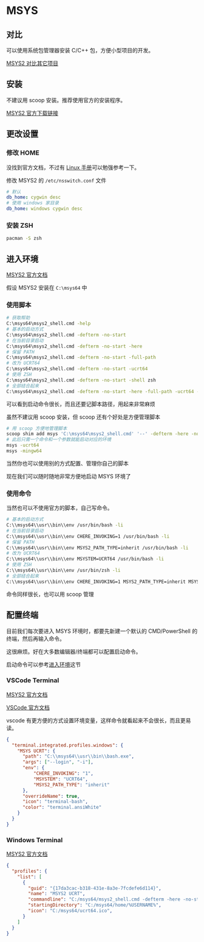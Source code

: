 # MSYS

## 对比

可以使用系统包管理器安装 C/C++ 包，方便小型项目的开发。

[MSYS2 对比其它项目](https://www.msys2.org/docs/what-is-msys2/)

## 安装

不建议用 scoop 安装。推荐使用官方的安装程序。

[MSYS2 官方下载链接](https://www.msys2.org/)

## 更改设置

### 修改 HOME

没找到官方文档，不过有 [Linux 手册](https://www.man7.org/linux/man-pages/man5/nsswitch.conf.5.html)可以勉强参考一下。

修改 MSYS2 的 ```/etc/nsswitch.conf``` 文件

```yaml
# 默认
db_home: cygwin desc
# 使用 windows 家目录
db_home: windows cygwin desc
```

### 安装 ZSH

```sh
pacman -S zsh
```

## 进入环境

[MSYS2 官方文档](https://www.msys2.org/wiki/Launchers/)

假设 MSYS2 安装在 ```C:\msys64``` 中

### 使用脚本

```sh
# 获取帮助
C:\msys64\msys2_shell.cmd -help
# 基本的启动方式
C:\msys64\msys2_shell.cmd -defterm -no-start
# 在当前目录启动
C:\msys64\msys2_shell.cmd -defterm -no-start -here
# 保留 PATH
C:\msys64\msys2_shell.cmd -defterm -no-start -full-path
# 改为 UCRT64
C:\msys64\msys2_shell.cmd -defterm -no-start -ucrt64
# 使用 ZSH
C:\msys64\msys2_shell.cmd -defterm -no-start -shell zsh
# 全部结合起来
C:\msys64\msys2_shell.cmd -defterm -no-start -here -full-path -ucrt64 -shell zsh
```

可以看到启动命令很长，而且还要记脚本路径，用起来非常麻烦

虽然不建议用 scoop 安装，但 scoop 还有个好处是方便管理脚本

```sh
# 用 scoop 方便地管理脚本
scoop shim add msys 'C:\msys64\msys2_shell.cmd' '--' -defterm -here -no-start -full-path -shell zsh
# 此后只需一个命令和一个参数就能启动对应的环境
msys -ucrt64
msys -mingw64
```

当然你也可以使用别的方式配置、管理你自己的脚本

现在我们可以随时随地非常方便地启动 MSYS 环境了

### 使用命令

当然也可以不使用官方的脚本，自己写命令。

```sh
# 基本的启动方式
C:\\msys64\\usr\\bin\\env /usr/bin/bash -li
# 在当前目录启动
C:\\msys64\\usr\\bin\\env CHERE_INVOKING=1 /usr/bin/bash -li
# 保留 PATH
C:\\msys64\\usr\\bin\\env MSYS2_PATH_TYPE=inherit /usr/bin/bash -li
# 改为 UCRT64
C:\\msys64\\usr\\bin\\env MSYSTEM=UCRT64 /usr/bin/bash -li
# 使用 ZSH
C:\\msys64\\usr\\bin\\env /usr/bin/zsh -li
# 全部结合起来
C:\\msys64\\usr\\bin\\env CHERE_INVOKING=1 MSYS2_PATH_TYPE=inherit MSYSTEM=UCRT64 /usr/bin/zsh -li
```

命令同样很长，也可以用 scoop 管理

## 配置终端

目前我们每次要进入 MSYS 环境时，都要先新建一个默认的 CMD/PowerShell 的终端，然后再输入命令。

这很麻烦。好在大多数编辑器/终端都可以配置启动命令。

启动命令可以参考[进入环境](#进入环境)这节

### VSCode Terminal
[MSYS2 官方文档](https://www.msys2.org/docs/ides-editors/)

[VSCode 官方文档](https://code.visualstudio.com/docs/terminal/profiles#_msys2)

vscode 有更方便的方式设置环境变量，这样命令就看起来不会很长，而且更易读。

```json
{
  "terminal.integrated.profiles.windows": {
    "MSYS UCRT": {
      "path": "C:\\msys64\\usr\\bin\\bash.exe",
      "args": ["--login", "-i"],
      "env": {
          "CHERE_INVOKING": "1",
          "MSYSTEM": "UCRT64",
          "MSYS2_PATH_TYPE": "inherit"
      },
      "overrideName": true,
      "icon": "terminal-bash",
      "color": "terminal.ansiWhite"
    }
  }
}

```

### Windows Terminal
[MSYS2 官方文档](https://www.msys2.org/docs/terminals/#windows-terminal)

```json
{
  "profiles": {
    "list": [
      {
        "guid": "{17da3cac-b318-431e-8a3e-7fcdefe6d114}",
        "name": "MSYS2 UCRT",
        "commandline": "C:/msys64/msys2_shell.cmd -defterm -here -no-start -ucrt64",
        "startingDirectory": "C:/msys64/home/%USERNAME%",
        "icon": "C:/msys64/ucrt64.ico",
      }
    ]
  }
}
```